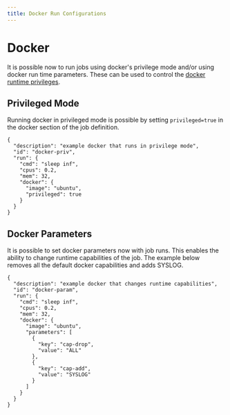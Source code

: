 ```yaml
---
title: Docker Run Configurations
---
```


# Docker

It is possible now to run jobs using docker's privilege mode and/or using docker run time parameters.  These can be used to control the [docker runtime privileges](https://docs.docker.com/engine/reference/run/#runtime-privilege-and-linux-capabilities).

## Privileged Mode

Running docker in privileged mode is possible by setting `privileged=true` in the docker section of the job definition.

```
{
  "description": "example docker that runs in privilege mode",
  "id": "docker-priv",
  "run": {
    "cmd": "sleep inf",
    "cpus": 0.2,
    "mem": 32,
    "docker": {
      "image": "ubuntu",
      "privileged": true
    }
  }
}
```

## Docker Parameters

It is possible to set docker parameters now with job runs.   This enables the ability to change runtime capabilities of the job.   The example below removes all the default docker capabilities and adds SYSLOG.

```
{
  "description": "example docker that changes runtime capabilities",
  "id": "docker-param",
  "run": {
    "cmd": "sleep inf",
    "cpus": 0.2,
    "mem": 32,
    "docker": {
      "image": "ubuntu",
      "parameters": [
        {
          "key": "cap-drop",
          "value": "ALL"
        },
        {
          "key": "cap-add",
          "value": "SYSLOG"
        }
      ]
    }
  }
}
```
